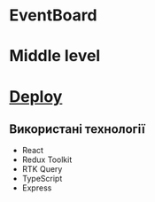 # EventBoard

# Middle level 

# [Deploy](https://event-board-three.vercel.app/events)
## Використані технології

- React
- Redux Toolkit
- RTK Query
- TypeScript
- Express
